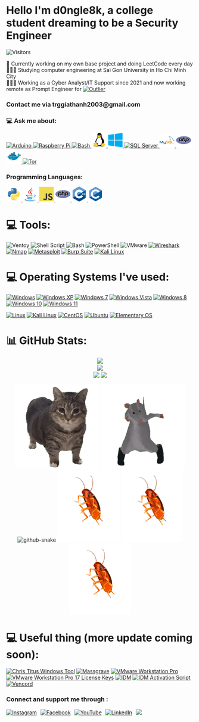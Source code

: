 # Hello I'm d0ngle8k, a college student dreaming to be a Security Engineer 
![Visitors](https://count.getloli.com/get/@DogguG?theme=rule34)

🛜 Currently working on my own base project and doing LeetCode every day<br>
👨🏼‍🎓 Studying computer engineering  at Sai Gon University in Ho Chi Minh City<br>
👨🏼‍💻 Working as a Cyber Analyst/IT Support since 2021 and now working remote as Prompt Engineer for [![Outlier](https://img.shields.io/badge/Outlier-%23000000.svg?style=for-the-badge&logoColor=white)](https://app.outlier.ai/expert/opportunities?utm_source=referral&referring_user=f61bcd324887bc84acfbbb69074c97a17354426b19450a02266103a5ab685f1d84c518af5fcbc2d7bc6f4f5057b9da2c)
  <h3 align="left">Contact me via trggiathanh2003@gmail.com</h3>
<h3 align="left">💻 Ask me about:</h3>
  <a href="https://www.arduino.cc/" target="_blank" rel="noreferrer">
    <img src="https://cdn.worldvectorlogo.com/logos/arduino-1.svg" alt="Arduino" width="40" height="40"/>
  </a>
   <a href="https://www.raspberrypi.org/" target="_blank" rel="noreferrer">
    <img src="https://upload.wikimedia.org/wikipedia/en/c/cb/Raspberry_Pi_Logo.svg" alt="Raspberry Pi" width="40" height="40"/>
  </a>
  <a href="https://www.gnu.org/software/bash/" target="_blank" rel="noreferrer">
    <img src="https://www.vectorlogo.zone/logos/gnu_bash/gnu_bash-icon.svg" alt="Bash" width="40" height="40"/>
  </a>
  <a href="https://www.linux.org/" target="_blank" rel="noreferrer">
    <img src="https://raw.githubusercontent.com/devicons/devicon/master/icons/linux/linux-original.svg" alt="Linux" width="40" height="40"/>
  </a>
   <a href="https://www.microsoft.com/windows" target="_blank" rel="noreferrer">
    <img src="https://raw.githubusercontent.com/devicons/devicon/master/icons/windows8/windows8-original.svg" alt="Windows" width="40" height="40"/>
  </a>
  <a href="https://www.microsoft.com/en-us/sql-server" target="_blank" rel="noreferrer">
    <img src="https://www.svgrepo.com/show/303229/microsoft-sql-server-logo.svg" alt="SQL Server" width="40" height="40"/>
  </a>
  <a href="https://www.mysql.com/" target="_blank" rel="noreferrer">
    <img src="https://raw.githubusercontent.com/devicons/devicon/master/icons/mysql/mysql-original-wordmark.svg" alt="MySQL" width="40" height="40"/>
  </a>
  <a href="https://www.php.net" target="_blank" rel="noreferrer">
    <img src="https://raw.githubusercontent.com/devicons/devicon/master/icons/php/php-original.svg" alt="PHP" width="40" height="40"/>
  </a>
   <a href="https://www.docker.com/" target="_blank" rel="noreferrer">
    <img src="https://raw.githubusercontent.com/devicons/devicon/master/icons/docker/docker-original.svg" alt="Docker" width="40" height="40"/>
  </a> 
  <a href="https://www.torproject.org/" target="_blank" rel="noreferrer">
    <img src="https://www.torproject.org/static/images/tor-logo.svg" alt="Tor" width="40" height="40"/>
  </a>


<h3 align="left">Programming Languages:</h3>
<p align="left">
  <a href="https://www.python.org/" target="_blank" rel="noreferrer">
    <img src="https://raw.githubusercontent.com/devicons/devicon/master/icons/python/python-original.svg" alt="Python" width="40" height="40"/>
  </a>
  <a href="https://www.java.com/" target="_blank" rel="noreferrer">
    <img src="https://raw.githubusercontent.com/devicons/devicon/master/icons/java/java-original.svg" alt="Java" width="40" height="40"/>
  </a>
  <a href="https://www.javascript.com/" target="_blank" rel="noreferrer">
    <img src="https://raw.githubusercontent.com/devicons/devicon/master/icons/javascript/javascript-original.svg" alt="JavaScript" width="40" height="40"/>
  </a>
  <a href="https://www.php.net/" target="_blank" rel="noreferrer">
    <img src="https://raw.githubusercontent.com/devicons/devicon/master/icons/php/php-original.svg" alt="PHP" width="40" height="40"/>
  </a>
  <a href="https://www.cplusplus.com/" target="_blank" rel="noreferrer">
    <img src="https://raw.githubusercontent.com/devicons/devicon/master/icons/cplusplus/cplusplus-original.svg" alt="C++" width="40" height="40"/>
  </a>
  <a href="https://www.cprogramming.com/" target="_blank" rel="noreferrer">
    <img src="https://raw.githubusercontent.com/devicons/devicon/master/icons/c/c-original.svg" alt="C" width="40" height="40"/>
  </a>
</p>


# 💻 Tools:
![Ventoy](https://img.shields.io/badge/Ventoy-%23000000.svg?style=for-the-badge&logo=ventoy&logoColor=white)
![Shell Script](https://img.shields.io/badge/Shell_Script-%23121011.svg?style=for-the-badge&logo=gnu-bash&logoColor=white)
![Bash](https://img.shields.io/badge/Bash-%23121011.svg?style=for-the-badge&logo=gnu-bash&logoColor=white)
![PowerShell](https://img.shields.io/badge/PowerShell-%235391FE.svg?style=for-the-badge&logo=powershell&logoColor=white)
![VMware](https://img.shields.io/badge/VMware-607078?style=for-the-badge&logo=vmware&logoColor=white)
[![Wireshark](https://img.shields.io/badge/Wireshark-%2361A8FF.svg?style=for-the-badge&logo=wireshark&logoColor=white)](https://www.wireshark.org/)
[![Nmap](https://img.shields.io/badge/Nmap-%230094FF.svg?style=for-the-badge&logo=nmap&logoColor=white)](https://nmap.org/)
[![Metasploit](https://img.shields.io/badge/Metasploit-%232C3E50.svg?style=for-the-badge&logo=metasploit&logoColor=white)](https://www.metasploit.com/)
[![Burp Suite](https://img.shields.io/badge/Burp%20Suite-%23FF6F00.svg?style=for-the-badge&logo=burp-suite&logoColor=white)](https://portswigger.net/burp)
[![Kali Linux](https://img.shields.io/badge/Kali%20Linux-%23557C94.svg?style=for-the-badge&logo=kali-linux&logoColor=white)](https://www.kali.org/)

# 💻 Operating Systems I've used:
[![Windows](https://img.shields.io/badge/Windows-0078D6?style=for-the-badge&logo=windows&logoColor=white)](https://en.wikipedia.org/wiki/Windows)
[![Windows XP](https://img.shields.io/badge/Windows%20XP-003399?style=for-the-badge&logo=windowsxp&logoColor=white)](https://en.wikipedia.org/wiki/Windows_XP)
[![Windows 7](https://img.shields.io/badge/Windows%207-0078D6?style=for-the-badge&logo=windows&logoColor=white)](https://en.wikipedia.org/wiki/Windows_7)
[![Windows Vista](https://img.shields.io/badge/Windows%20Vista-9A9A9A?style=for-the-badge&logo=windows&logoColor=white)](https://en.wikipedia.org/wiki/Windows_Vista)
[![Windows 8](https://img.shields.io/badge/Windows%208-00A4EF?style=for-the-badge&logo=windows&logoColor=white)](https://en.wikipedia.org/wiki/Windows_8)
[![Windows 10](https://img.shields.io/badge/Windows%2010-0078D6?style=for-the-badge&logo=windows&logoColor=white)](https://en.wikipedia.org/wiki/Windows_10)
[![Windows 11](https://img.shields.io/badge/Windows%2011-0078D6?style=for-the-badge&logo=windows&logoColor=white)](https://en.wikipedia.org/wiki/Windows_11)

[![Linux](https://img.shields.io/badge/Linux-FCC624?style=for-the-badge&logo=linux&logoColor=black)](https://en.wikipedia.org/wiki/Linux)
[![Kali Linux](https://img.shields.io/badge/Kali%20Linux-557C94?style=for-the-badge&logo=kali-linux&logoColor=white)](https://www.kali.org/)
[![CentOS](https://img.shields.io/badge/CentOS-262577?style=for-the-badge&logo=centos&logoColor=white)](https://www.centos.org/)
[![Ubuntu](https://img.shields.io/badge/Ubuntu-E95420?style=for-the-badge&logo=ubuntu&logoColor=white)](https://ubuntu.com/)
[![Elementary OS](https://img.shields.io/badge/Elementary%20OS-64BAFF?style=for-the-badge&logo=elementary&logoColor=white)](https://elementary.io/)
# 📊 GitHub Stats:
<div align="center">

![](https://github-readme-stats.vercel.app/api?username=DogguG&theme=dark&hide_border=false&include_all_commits=false&count_private=true)<br/>
![](https://nirzak-streak-stats.vercel.app/?user=DogguG&theme=dark&hide_border=false)<br/>
![](https://github-readme-stats.vercel.app/api/top-langs/?username=DogguG&theme=dark&hide_border=false&include_all_commits=false&count_private=true&layout=compact)
[![](https://visitcount.itsvg.in/api?id=DogguG&icon=0&color=0)](https://visitcount.itsvg.in)
</div>

<div align="center">
  <img src="oia-uia.gif" alt="GitHub Banner" width="45%" style="display: inline-block;"/>
  <img src="rat-dancing-meme.gif" alt="GitHub Banner" width="45%" style="display: inline-block;"/>
</div>

<div align="center">
<picture>
  <source media="(prefers-color-scheme: dark)" srcset="https://raw.githubusercontent.com/DogguG/DogguG/output/github-snake-dark.svg" />
  <source media="(prefers-color-scheme: light)" srcset="https://raw.githubusercontent.com/DogguG/DogguG/output/github-snake.svg" />
  <img alt="github-snake" src="https://raw.githubusercontent.com/tobiasmeyhoefer/tobiasmeyhoefer/output/github-snake.svg" />
</picture>
  <img src="meme.gif" alt="GitHub Banner" width="33%" style="display: inline-block;"/>
  <img src="meme.gif" alt="GitHub Banner" width="33%" style="display: inline-block;"/>
  <img src="meme.gif" alt="GitHub Banner" width="33%" style="display: inline-block;"/>
</div>

# 💻 Useful thing (more update coming soon):
[![Chris Titus Windows Tool](https://img.shields.io/badge/Chris%20Titus%20Windows%20Tool-%23007ACC.svg?style=for-the-badge&logoColor=white)](https://christitus.com/windows-tool/)
[![Massgrave](https://img.shields.io/badge/Massgrave-%23FF0000.svg?style=for-the-badge&logoColor=white)](https://massgrave.dev/)
[![VMware Workstation Pro](https://img.shields.io/badge/VMware%20Workstation%20Pro-%23060707.svg?style=for-the-badge&logo=vmware&logoColor=white)](https://www.techspot.com/downloads/189-vmware-workstation-for-windows.html)
[![VMware Workstation Pro 17 License Keys](https://img.shields.io/badge/VMware%20Workstation%20Pro%2017%20License%20Keys-%23060707.svg?style=for-the-badge&logo=vmware&logoColor=white)](https://github.com/hegdepavankumar/VMware-Workstation-Pro-17-Licence-Keys)
[![IDM](https://img.shields.io/badge/IDM-%23000000.svg?style=for-the-badge&logoColor=white)](https://www.bing.com/search?q=idm&qs=n&form=QBRE&sp=-1&ghc=1&lq=0&pq=idm&sc=12-3&sk=&cvid=DA7D9E6148EC4ECEAD8F423F9FC19C64&ghsh=0&ghacc=0&ghpl=)
[![IDM Activation Script](https://img.shields.io/badge/IDM%20Activation%20Script-%23000000.svg?style=for-the-badge&logoColor=white)](https://github.com/lstprjct/IDM-Activation-Script)
[![Vencord](https://img.shields.io/badge/Vencord-%23007ACC.svg?style=for-the-badge&logoColor=white)](https://vencord.dev/)

<h3 align="left">Connect and support me through :</h3>
<p align="left" style="display: flex; gap: 10px; align-items: center;">
  <a href="https://www.instagram.com/trggiathanh/" target="_blank" rel="noreferrer">
    <img src="https://upload.wikimedia.org/wikipedia/commons/e/e7/Instagram_logo_2016.svg" alt="Instagram" width="40" height="40"/>
  </a>
  <a href="https://www.facebook.com/GiaThanh683/" target="_blank" rel="noreferrer">
    <img src="https://upload.wikimedia.org/wikipedia/commons/5/51/Facebook_f_logo_%282019%29.svg" alt="Facebook" width="40" height="40"/>
  </a>
  <a href="https://www.youtube.com/@catplayCS2" target="_blank" rel="noreferrer">
    <img src="https://upload.wikimedia.org/wikipedia/commons/4/42/YouTube_icon_%282013-2017%29.png" alt="YouTube" width="40" height="40"/>
  </a>
  <a href="https://www.linkedin.com/in/th%C3%A0nh-tr%C6%B0%C6%A1ng-gia-800609339/" target="_blank" rel="noreferrer">
    <img src="https://upload.wikimedia.org/wikipedia/commons/f/f8/LinkedIn_icon_circle.svg" alt="LinkedIn" width="40" height="40"/>
  </a>
  <a href="https://www.buymeacoffee.com/d0ngle8k"><img src="https://img.buymeacoffee.com/button-api/?text=Buy me a coffee&emoji=☕&slug=d0ngle8k&button_colour=FFDD00&font_colour=000000&font_family=Cookie&outline_colour=000000&coffee_colour=ffffff" /></a>
</p>
